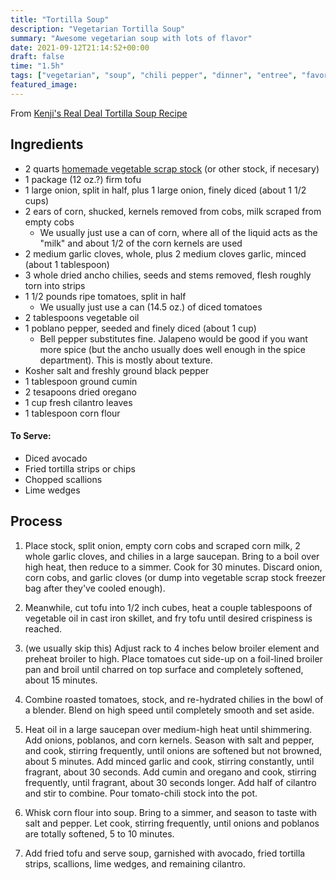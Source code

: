 ```yaml
---
title: "Tortilla Soup"
description: "Vegetarian Tortilla Soup"
summary: "Awesome vegetarian soup with lots of flavor"
date: 2021-09-12T21:14:52+00:00
draft: false
time: "1.5h"
tags: ["vegetarian", "soup", "chili pepper", "dinner", "entree", "favorite", "soup", "tofu", "chili pepper"]
featured_image: 
---
```


From [Kenji's Real Deal Tortilla Soup Recipe](https://www.seriouseats.com/real-deal-tortilla-soup-recipe "Real Deal Tortilla Soup Recipe")

## Ingredients

- 2 quarts [homemade vegetable scrap stock](https://www.seriouseats.com/save-your-vegetable-scraps-make-stock "Save Your Vegetable Scraps, Make Stock") (or other stock, if necesary)
- 1 package (12 oz.?) firm tofu
- 1 large onion, split in half, plus 1 large onion, finely diced (about 1 1/2 cups)
- 2 ears of corn, shucked, kernels removed from cobs, milk scraped from empty cobs
  - We usually just use a can of corn, where all of the liquid acts as the "milk" and about 1/2 of the corn kernels are used
- 2 medium garlic cloves, whole, plus 2 medium cloves garlic, minced (about 1 tablespoon)
- 3 whole dried ancho chilies, seeds and stems removed, flesh roughly torn into strips
- 1 1/2 pounds ripe tomatoes, split in half
  - We usually just use a can (14.5 oz.) of diced tomatoes
- 2 tablespoons vegetable oil
- 1 poblano pepper, seeded and finely diced (about 1 cup)
  - Bell pepper substitutes fine.  Jalapeno would be good if you want more spice (but the ancho usually does well enough in the spice department).  This is mostly about texture.
- Kosher salt and freshly ground black pepper
- 1 tablespoon ground cumin
- 2 tesapoons dried oregano
- 1 cup fresh cilantro leaves
- 1 tablespoon corn flour
 
#### To Serve:
- Diced avocado
- Fried tortilla strips or chips
- Chopped scallions
- Lime wedges

## Process

1. Place stock, split onion, empty corn cobs and scraped corn milk, 2 whole garlic cloves, and chilies in a large saucepan. Bring to a boil over high heat, then reduce to a simmer. Cook for 30 minutes. Discard onion, corn cobs, and garlic cloves (or dump into vegetable scrap stock freezer bag after they've cooled enough).

1. Meanwhile, cut tofu into 1/2 inch cubes, heat a couple tablespoons of vegetable oil in cast iron skillet, and fry tofu until desired crispiness is reached.

1. (we usually skip this) Adjust rack to 4 inches below broiler element and preheat broiler to high. Place tomatoes cut side-up on a foil-lined broiler pan and broil until charred on top surface and completely softened, about 15 minutes.

1. Combine roasted tomatoes, stock, and re-hydrated chilies in the bowl of a blender. Blend on high speed until completely smooth and set aside.

1. Heat oil in a large saucepan over medium-high heat until shimmering. Add onions, poblanos, and corn kernels. Season with salt and pepper, and cook, stirring frequently, until onions are softened but not browned, about 5 minutes. Add minced garlic and cook, stirring constantly, until fragrant, about 30 seconds. Add cumin and oregano and cook, stirring frequently, until fragrant, about 30 seconds longer. Add half of cilantro and stir to combine. Pour tomato-chili stock into the pot.

1. Whisk corn flour into soup. Bring to a simmer, and season to taste with salt and pepper. Let cook, stirring frequently, until onions and poblanos are totally softened, 5 to 10 minutes.

1. Add fried tofu and serve soup, garnished with avocado, fried tortilla strips, scallions, lime wedges, and remaining cilantro.
